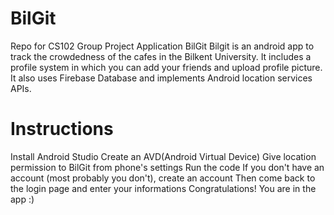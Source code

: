 # BilGit
Repo for CS102 Group Project Application BilGit
Bilgit is an android app to track the crowdedness of the cafes in the Bilkent University. It includes a profile system in which you can add your friends and 
upload profile picture. It also uses Firebase Database and implements Android location services APIs.

# Instructions
Install Android Studio
Create an AVD(Android Virtual Device)
Give location permission to BilGit from phone's settings
Run the code
If you don't have an account (most probably you don't), create an account
Then come back to the login page and enter your informations
Congratulations! You are in the app :)
